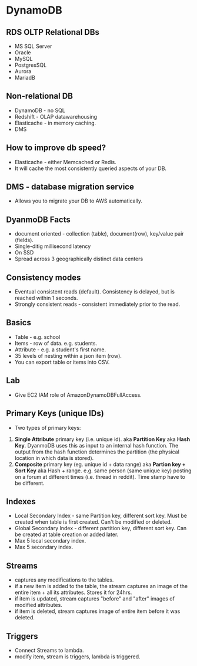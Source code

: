 # DynamoDB

## RDS OLTP Relational DBs
* MS SQL Server
* Oracle
* MySQL
* PostgresSQL
* Aurora
* MariadB

## Non-relational DB
* DynamoDB - no SQL
* Redshift - OLAP datawarehousing
* Elasticache - in memory caching.
* DMS

## How to improve db speed?
* Elasticache - either Memcached or Redis.
* It will cache the most consistently queried aspects of your DB.

## DMS - database migration service
* Allows you to migrate your DB to AWS automatically.

## DyanmoDB Facts
* document oriented - collection (table), document(row), key/value pair (fields).
* Single-ditig millisecond latency
* On SSD
* Spread across 3 geographically distinct data centers

## Consistency modes
* Eventual consistent reads (default). Consistency is delayed, but is reached within 1 seconds.
* Strongly consistent reads - consistent immediately prior to the read.

## Basics
* Table - e.g. school
* Items - row of data. e.g. students.
* Attribute - e.g. a student's first name.
* 35 levels of nesting within a json item (row).
* You can export table or items into CSV.

## Lab
* Give EC2 IAM role of AmazonDynamoDBFullAccess.

## Primary Keys (unique IDs)
* Two types of primary keys:
1. **Single Attribute** primary key (i.e. unique id). aka **Partition Key** aka **Hash Key**. 
    DyanmoDB uses this as input to an internal hash function. 
    The output from the hash function determines the partition (the physical location in which data is stored).
2. **Composite** primary key (eg. unique id + data range) aka **Partion key + Sort Key** aka Hash + range. 
    e.g. same person (same unique key) posting on a forum at different times (i.e. thread in reddit). Time stamp have to be different.

## Indexes
* Local Secondary Index - same Partition key, different sort key. Must be created when table is first created. Can't be modified or deleted. 
* Global Secondary Index - different partition key, different sort key. Can be created at table creation or added later.
* Max 5 local secondary index.
* Max 5 secondary index.

## Streams
* captures any modifications to the tables.
* if a new item is added to the table, the stream captures an image of the entire item + all its attributes. Stores it for 24hrs.
* if item is updated, stream captures "before" and "after" images of modified attributes.
* if item is deleted, stream captures image of entire item before it was deleted. 

## Triggers
* Connect Streams to lambda.
* modify item, stream is triggers, lambda is triggered.

